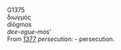 <body>
  <p>G1375<br>  διωγμός  <br> diōgmos  <br><i>dee-ogue-mos‘ </i><br>From <a href="g1377.htm">1377</a>  <i>persecution:</i> - persecution.<br></p>
 </body>